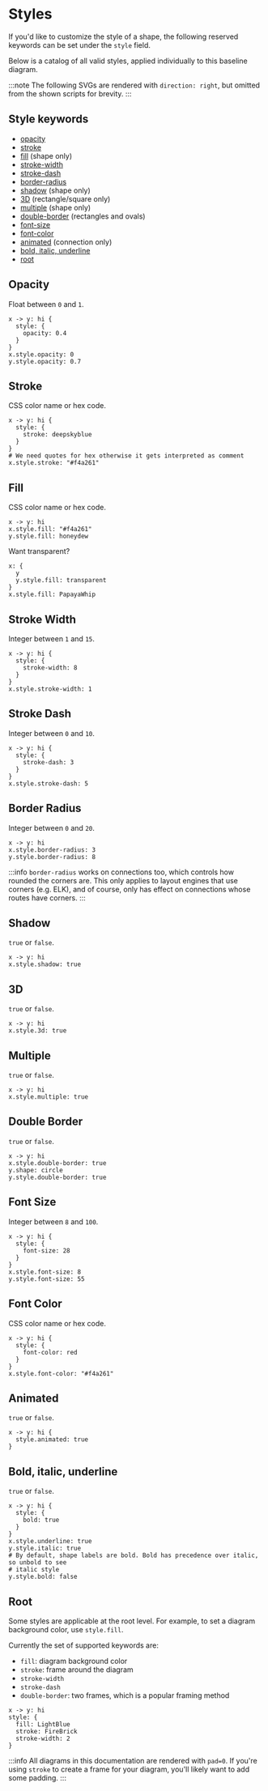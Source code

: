 # Styles

If you'd like to customize the style of a shape, the following reserved keywords can be
set under the `style` field.

Below is a catalog of all valid styles, applied individually to this baseline diagram.

<div style={{width: "400px", margin: "0 auto"}} className="embedSVG" dangerouslySetInnerHTML={{__html: require('@site/static/img/generated/styles-base.svg2')}}></div>

:::note
The following SVGs are rendered with `direction: right`, but omitted from the shown scripts for
brevity.
:::


## Style keywords
- [opacity](#opacity)
- [stroke](#stroke)
- [fill](#fill) (shape only)
- [stroke-width](#stroke-width)
- [stroke-dash](#stroke-dash)
- [border-radius](#border-radius)
- [shadow](#shadow) (shape only)
- [3D](#3d) (rectangle/square only)
- [multiple](#multiple) (shape only)
- [double-border](#double-border) (rectangles and ovals)
- [font-size](#font-size)
- [font-color](#font-color)
- [animated](#animated) (connection only)
- [bold, italic, underline](#bold-italic-underline)
- [root](#root)

## Opacity

Float between `0` and `1`.

```d2
x -> y: hi {
  style: {
    opacity: 0.4
  }
}
x.style.opacity: 0
y.style.opacity: 0.7
```

<div style={{width: "400px", margin: "0 auto"}} className="embedSVG" dangerouslySetInnerHTML={{__html: require('@site/static/img/generated/styles-opacity.svg2')}}></div>

## Stroke

CSS color name or hex code.

```d2
x -> y: hi {
  style: {
    stroke: deepskyblue
  }
}
# We need quotes for hex otherwise it gets interpreted as comment
x.style.stroke: "#f4a261"
```

<div style={{width: "400px", margin: "0 auto"}} className="embedSVG" dangerouslySetInnerHTML={{__html: require('@site/static/img/generated/styles-stroke.svg2')}}></div>

## Fill

CSS color name or hex code.

```d2
x -> y: hi
x.style.fill: "#f4a261"
y.style.fill: honeydew
```

<div style={{width: "400px", margin: "0 auto"}} className="embedSVG" dangerouslySetInnerHTML={{__html: require('@site/static/img/generated/styles-fill.svg2')}}></div>

Want transparent?

```d2
x: {
  y
  y.style.fill: transparent
}
x.style.fill: PapayaWhip
```

<div style={{width: "400px", margin: "0 auto"}} className="embedSVG" dangerouslySetInnerHTML={{__html: require('@site/static/img/generated/styles-fill-transparent.svg2')}}></div>

## Stroke Width

Integer between `1` and `15`.

```d2
x -> y: hi {
  style: {
    stroke-width: 8
  }
}
x.style.stroke-width: 1
```

<div style={{width: "400px", margin: "0 auto"}} className="embedSVG" dangerouslySetInnerHTML={{__html: require('@site/static/img/generated/styles-stroke-width.svg2')}}></div>

## Stroke Dash

Integer between `0` and `10`.

```d2
x -> y: hi {
  style: {
    stroke-dash: 3
  }
}
x.style.stroke-dash: 5
```

<div style={{width: "400px", margin: "0 auto"}} className="embedSVG" dangerouslySetInnerHTML={{__html: require('@site/static/img/generated/styles-stroke-dash.svg2')}}></div>

## Border Radius

Integer between `0` and `20`.

```d2
x -> y: hi
x.style.border-radius: 3
y.style.border-radius: 8
```

<div style={{width: "400px", margin: "0 auto"}} className="embedSVG" dangerouslySetInnerHTML={{__html: require('@site/static/img/generated/styles-border-radius.svg2')}}></div>

:::info
`border-radius` works on connections too, which controls how rounded the corners are. This
only applies to layout engines that use corners (e.g. ELK), and of course, only has effect
on connections whose routes have corners.
:::

## Shadow

`true` or `false`.

```d2
x -> y: hi
x.style.shadow: true
```

<div style={{width: "400px", margin: "0 auto"}} className="embedSVG" dangerouslySetInnerHTML={{__html: require('@site/static/img/generated/styles-shadow.svg2')}}></div>

## 3D

`true` or `false`.

```d2
x -> y: hi
x.style.3d: true
```

<div style={{width: "400px", margin: "0 auto"}} className="embedSVG" dangerouslySetInnerHTML={{__html: require('@site/static/img/generated/styles-3d.svg2')}}></div>

## Multiple

`true` or `false`.

```d2
x -> y: hi
x.style.multiple: true
```

<div style={{width: "400px", margin: "0 auto"}} className="embedSVG" dangerouslySetInnerHTML={{__html: require('@site/static/img/generated/styles-multiple.svg2')}}></div>

## Double Border

`true` or `false`.

```d2
x -> y: hi
x.style.double-border: true
y.shape: circle
y.style.double-border: true
```

<div style={{width: "400px", margin: "0 auto"}} className="embedSVG" dangerouslySetInnerHTML={{__html: require('@site/static/img/generated/styles-double-border.svg2')}}></div>

## Font Size

Integer between `8` and `100`.

```d2
x -> y: hi {
  style: {
    font-size: 28
  }
}
x.style.font-size: 8
y.style.font-size: 55
```

<div style={{width: "400px", margin: "0 auto"}} className="embedSVG" dangerouslySetInnerHTML={{__html: require('@site/static/img/generated/styles-font-size.svg2')}}></div>

## Font Color

CSS color name or hex code.

```d2
x -> y: hi {
  style: {
    font-color: red
  }
}
x.style.font-color: "#f4a261"
```

<div style={{width: "400px", margin: "0 auto"}} className="embedSVG" dangerouslySetInnerHTML={{__html: require('@site/static/img/generated/styles-font-color.svg2')}}></div>

## Animated

`true` or `false`.

```d2
x -> y: hi {
  style.animated: true
}
```

<div style={{width: "400px", margin: "0 auto"}} className="embedSVG" dangerouslySetInnerHTML={{__html: require('@site/static/img/generated/styles-animated.svg2')}}></div>

## Bold, italic, underline

`true` or `false`.

```d2
x -> y: hi {
  style: {
    bold: true
  }
}
x.style.underline: true
y.style.italic: true
# By default, shape labels are bold. Bold has precedence over italic, so unbold to see
# italic style
y.style.bold: false
```

<div style={{width: "400px", margin: "0 auto"}} className="embedSVG" dangerouslySetInnerHTML={{__html: require('@site/static/img/generated/styles-text-decoration.svg2')}}></div>

## Root

Some styles are applicable at the root level. For example, to set a diagram background
color, use `style.fill`.

Currently the set of supported keywords are:
- `fill`: diagram background color
- `stroke`: frame around the diagram
- `stroke-width`
- `stroke-dash`
- `double-border`: two frames, which is a popular framing method

```d2
x -> y: hi
style: {
  fill: LightBlue
  stroke: FireBrick
  stroke-width: 2
}
```

<div style={{width: "400px", margin: "0 auto"}} className="embedSVG" dangerouslySetInnerHTML={{__html: require('@site/static/img/generated/styles-root.svg2')}}></div>

:::info
All diagrams in this documentation are rendered with `pad=0`. If you're using `stroke` to
create a frame for your diagram, you'll likely want to add some padding.
:::

